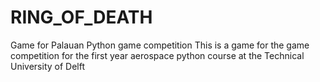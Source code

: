 # RING_OF_DEATH
Game for Palauan Python game competition
This is a game for the game competition for the first year aerospace python course at the Technical University of Delft
